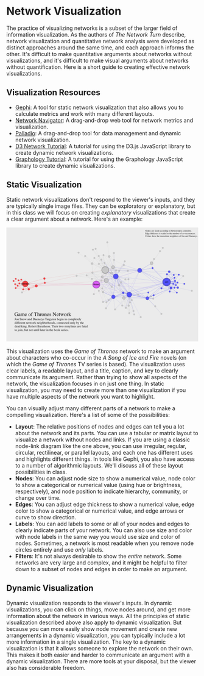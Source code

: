 # Network Visualization

The practice of visualizing networks is a subset of the larger field of information visualization. As the authors of *The Network Turn* describe, network visualization and quantitative network analysis were developed as distinct approaches around the same time, and each approach informs the other. It's difficult to make quantitative arguments about networks without visualizations, and it's difficult to make visual arguments about networks without quantification. Here is a short guide to creating effective network visualizations.

## Visualization Resources

- [Gephi](https://gephi.org/): A tool for static network visualization that also allows you to calculate metrics and work with many different layouts.
- [Network Navigator](https://networknavigator.jrladd.com/): A drag-and-drop web tool for network metrics and visualization.
- [Palladio](http://hdlab.stanford.edu/palladio/): A drag-and-drop tool for data management and dynamic network visualization.
- [D3 Network Tutorial](https://observablehq.com/@jrladd/marvel-network): A tutorial for using the D3.js JavaScript library to create dynamic network visualizations.
- [Graphology Tutorial](https://observablehq.com/@jrladd/gotgraphology): A tutorial for using the Graphology JavaScript library to create dynamic visualizations.

## Static Visualization

Static network visualizations don't respond to the viewer's inputs, and they are typically single image files. They can be exploratory or explanatory, but in this class we will focus on creating *explanatory* visualizations that create a clear argument about a network. Here's an example:

![An example visualization of the Game of Thrones network.](got_viz.png)

This visualization uses the *Game of Thrones* network to make an argument about characters who co-occur in the *A Song of Ice and Fire* novels (on which the *Game of Thrones* TV series is based). The visualization uses clear labels, a readable layout, and a title, caption, and key to clearly communicate its argument. Rather than trying to show all aspects of the network, the visualization focuses in on just one thing. In static visualization, you may need to create more than one visualization if you have multiple aspects of the network you want to highlight.

You can visually adjust many different parts of a network to make a compelling visualization. Here's a list of some of the possibilities:

- **Layout**: The relative positions of nodes and edges can tell you a lot about the network and its parts. You can use a tabular or matrix layout to visualize a network without nodes and links. If you are using a classic node-link diagram like the one above, you can use irregular, regular, circular, rectilinear, or parallel layouts, and each one has different uses and highlights different things. In tools like Gephi, you also have access to a number of algorithmic layouts. We'll discuss all of these layout possibilities in class.
- **Nodes**: You can adjust node size to show a numerical value, node color to show a categorical or numerical value (using hue or brightness, respectively), and node position to indicate hierarchy, community, or change over time.
- **Edges**: You can adjust edge thickness to show a numerical value, edge color to show a categorical or numerical value, and edge arrows or curve to show direction.
- **Labels**: You can add labels to some or all of your nodes and edges to clearly indicate parts of your network. You can also use size and color with node labels in the same way you would use size and color of nodes. Sometimes, a network is most readable when you remove node circles entirely and use *only* labels.
- **Filters**: It's not always desirable to show the *entire* network. Some networks are very large and complex, and it might be helpful to filter down to a subset of nodes and edges in order to make an argument.

## Dynamic Visualization

Dynamic visualization responds to the viewer's inputs. In dynamic visualizations, you can click on things, move nodes around, and get more information about the network in various ways. All the principles of static visualization described above also apply to dynamic visualization. But because you can more easily show node movement and create new arrangements in a dynamic visualization, you can typically include a lot more information in a single visualization. The key to a dynamic visualization is that it allows someone to explore the network on their own. This makes it both easier and harder to communicate an argument with a dynamic visualization. There are more tools at your disposal, but the viewer also has considerable freedom.